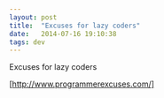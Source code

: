 ```yaml
---
layout: post
title:  "Excuses for lazy coders"
date:   2014-07-16 19:10:38
tags: dev
---
```


Excuses for lazy coders

[http://www.programmerexcuses.com/]

[http://www.programmerexcuses.com/]: http://www.programmerexcuses.com/
